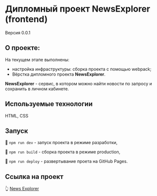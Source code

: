 # Дипломный проект NewsExplorer (frontend)

Версия 0.0.1


## О проекте:
На текущем этапе выполнены: 
- настройка инфраструктуры: сборка проекта с помощью webpack;
- Вёрстка дипломного проекта **NewsExplorer**.


**NewsExplorer** - сервис, в котором можно найти новости по запросу и сохранить в личном кабинете. 


## Используемые технологии
HTML, CSS 


## Запуск
:pushpin: `npm run dev` - запуск проекта в режиме разработки, 

:pushpin: `npm run build` - сборка проекта в режиме production, 

:pushpin: `npm run deploy` - развертывание проета на GitHub Pages.


## Ссылка на проект
:point_up_2: [News Explorer](https://ai-small.github.io/news-explorer-frontend/)

